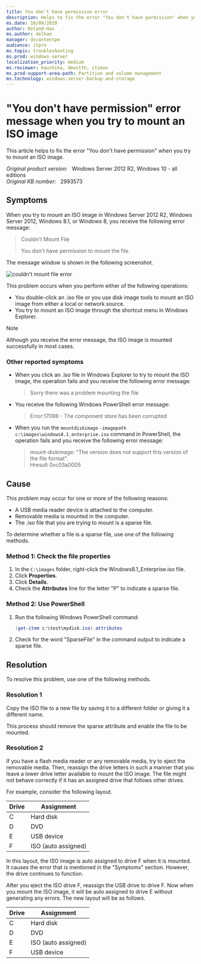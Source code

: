 ```yaml
---
title: You don't have permission error
description: Helps to fix the error "You don't have permission" when you try to mount an ISO image.
ms.date: 10/09/2020
author: Deland-Han
ms.author: delhan 
manager: dscontentpm
audience: itpro
ms.topic: troubleshooting
ms.prod: windows-server
localization_priority: medium
ms.reviewer: kaushika, dewitth, ctimon
ms.prod-support-area-path: Partition and volume management
ms.technology: windows-server-backup-and-storage
---
```

# "You don't have permission" error message when you try to mount an ISO image

This article helps to fix the error "You don't have permission" when you try to mount an ISO image.

_Original product version:_ &nbsp; Windows Server 2012 R2, Windows 10 - all editions  
_Original KB number:_ &nbsp; 2993573

## Symptoms

When you try to mount an ISO image in Windows Server 2012 R2, Windows Server 2012, Windows 8.1, or Windows 8, you receive the following error message:

>Couldn't Mount File
>
>You don't have permission to mount the file.

The message window is shown in the following screenshot.

![couldn't mount file error](./media/you-dont-have-permission-error-mount-iso-image/could-not-mount-file.png)

This problem occurs when you perform either of the following operations:  

- You double-click an .iso file or you use disk image tools to mount an ISO image from either a local or network source.
- You try to mount an ISO image through the shortcut menu in Windows Explorer.  

> [!NOTE]
> Although you receive the error message, the ISO image is mounted successfully in most cases.

### Other reported symptoms

- When you click an .iso file in Windows Explorer to try to mount the ISO image, the operation fails and you receive the following error message:

    >Sorry there was a problem mounting the file

- You receive the following Windows PowerShell error message:

    >Error:17098 - The component store has been corrupted

- When you run the `mountdiskimage` `-imagepath c:\images\windows8.1_enterprise.iso` command in PowerShell, the operation fails and you receive the following error message:  

    >mount-diskimage: "The version does not support this version of the file format".  
    Hresult 0xc03a0005

## Cause

This problem may occur for one or more of the following reasons:  

- A USB media reader device is attached to the computer.
- Removable media is mounted in the computer.
- The .iso file that you are trying to mount is a sparse file.  

To determine whether a file is a sparse file, use one of the following methods.

### Method 1: Check the file properties

1. In the `C:\images` folder, right-click the Windows8.1_Enterprise.iso file.
2. Click **Properties**.
3. Click **Details**.
4. Check the **Attributes** line for the letter "P" to indicate a sparse file.

### Method 2: Use PowerShell

1. Run the following Windows PowerShell command:  

    ```powershell
    (get-item c:\test\mydisk.iso).attributes
    ```  

2. Check for the word "SparseFile" in the command output to indicate a sparse file.

## Resolution

To resolve this problem, use one of the following methods.

### Resolution 1

Copy the ISO file to a new file by saving it to a different folder or giving it a different name.

This process should remove the sparse attribute and enable the file to be mounted.

### Resolution 2

If you have a flash media reader or any removable media, try to eject the removable media. Then, reassign the drive letters in such a manner that you leave a lower drive letter available to mount the ISO image. The file might not behave correctly if it has an assigned drive that follows other drives.

For example, consider the following layout.

|Drive|Assignment|
|---|---|
|C|Hard disk|
|D|DVD|
|E|USB device|
|F|ISO (auto assigned)|

In this layout, the ISO image is auto assigned to drive F when it is mounted. It causes the error that is mentioned in the "Symptoms" section. However, the drive continues to function.

After you eject the ISO drive F, reassign the USB drive to drive F. Now when you mount the ISO image, it will be auto assigned to drive E without generating any errors. The new layout will be as follows.

|Drive|Assignment|
|---|---|
|C|Hard disk|
|D|DVD|
|E|ISO (auto assigned)|
|F|USB device|

